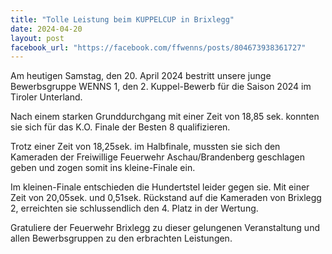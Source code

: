 ```yaml
---
title: "Tolle Leistung beim KUPPELCUP in Brixlegg"
date: 2024-04-20
layout: post
facebook_url: "https://facebook.com/ffwenns/posts/804673938361727"
---
```


Am heutigen Samstag, den 20. April 2024 bestritt unsere junge Bewerbsgruppe WENNS 1, den 2. Kuppel-Bewerb für die Saison 2024 im Tiroler Unterland.

Nach einem starken Grunddurchgang mit einer Zeit von 18,85 sek. konnten sie sich für das K.O. Finale der Besten 8 qualifizieren.

Trotz einer Zeit von 18,25sek. im Halbfinale, mussten sie sich den Kameraden der Freiwillige Feuerwehr Aschau/Brandenberg geschlagen geben und zogen somit ins kleine-Finale ein.

Im kleinen-Finale entschieden die Hundertstel leider gegen sie. Mit einer Zeit von 20,05sek. und 0,51sek. Rückstand auf die Kameraden von Brixlegg 2, erreichten sie schlussendlich den 4. Platz in der Wertung.

Gratuliere der Feuerwehr Brixlegg zu dieser gelungenen Veranstaltung und allen Bewerbsgruppen zu den erbrachten Leistungen.